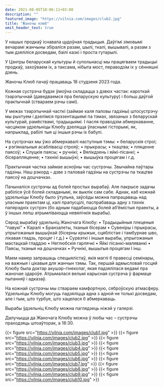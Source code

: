 ```yaml
---
date: 2021-08-05T10:06:11+03:00
description: ""
featured_image: "https://vilnia.com/images/club2.jpg"
title: "Жаночы клюб"
omit_header_text: true
---
```


У нашых продкаў існавала цудоўная традыцыя. Даўгімі зімовымі вечарамі жанчыны збіраліся разам, шылі, ткалі, вышывалі, а разам з тым дзяліліся досведам, баілі казкі і проста гутарылі.

У Цэнтры беларускай культуры й супольнасці мы працягваем традыцыі продкаў, захоўваем іх, а таксама, нібыта мост, пераводзім іх у сённяшні дзень.

Жаночы Клюб пачаў працаваць 18 студзеня 2023 года.

Кожная сустрэча будзе ўмоўна складацца з дзвюх частак: кароткай тэарэтычнай (даведваемся пра беларускую культуру) і больш даўгой практычнай (ствараем рэчы самі).

У межах тэарэтычнай часткі (займае каля паловы гадзіны) штосустрэчу мы рыхтуем і дзелімся прэзентацыямі па тэмах, звязаных з беларускай культурай, рамёствамі, традыцыямі. І пасля праводзім абмеркаванне, часцяком удзельніцы Клюбу дзеляцца ўласнымі гісторымі, як, напрыклад, рабілі тыя ці іншыя рэчы іх бабулі.

На сустрэчах мы ўжо абмеркавалі наступныя тэмы: 
•	беларускія строі; 
•	рэгіянальныя асаблівасці строяў; 
•	прыкрасы;
•	ткацтва;
•	пляценне паясоў;
•	Слуцкія паясы;
•	ручнікі;
•	Вялікдзень і яйкі-пісанкі;
•	бісерапляценне;
•	тэхнікі вышыўкі; 
•	вышыўка процягам і г.д.

Практычная частка займае асноўны час сустрэчы. Звычайна паўтары гадзіны. Наш рэкорд – дзве з паловай гадзіны на сустрэчы па ткацтве паясоў на дошчачках.

Пачыналіся сустрэчы ад болей простых вырабаў. Але пакрысе задачы рабіліся ўсё болей складанымі, як выклік сам сабе. Аднак, каб кожнай удзельніцы Клюбу было ўтульна, заўсёды можна папрацаваць над уласным праектам ці, калі прапусцілі, паспрабаваць адну з тэхнік папярэдніх сустрэч (бо адным падабаюцца болей аб’ёмістыя праекты, а ў іншых лепш атрымліваюцца невялічкія вырабы).

Сярод вырабаў удзельніц Жаночага Клюбу:
•	Традыцыйныя плеценыя “павукі”
•	Каралі
•	Бранзалеты, тканыя бісерам
•	Сувеніры і прыкрасы, упрыгожаныя вышыўкай (бісерны крыжык, сцяблістае і тамбурнае шво, лікавая гладзь, процяг і г.д.)
•	Сурвэткі і іншыя вырабы, упрыгожаныя мастацкай гладдзю
•	Неглюбскія гарлячкі
•	Яйкі пісанкі-маляванкі
•	Паясы, тканыя на дошчачках
•	Ручнікі, вышытыя процягам
І інш.

Маем намер запрашаць спецыялістаў, якія маглі б правесці семінары, на важныя і цікавыя для жанчын тэмы. Так, першай адмысловай госцяй Клюбу была доктар акушэр-гінеколаг, якая падзялілася ведамі пра жаночае здароўе. Атрымалася вельмі карысная сустрэча ў фармаце пытанняў і адказаў.

На кожнай сустрэчы мы ствараем камфортную, сяброўскую атмасферу. Удзельніцы Клюбу могуць падзяліцца адна з адной не толькі досведам, але і тым, што турбуе, што хацелася б абмеркаваць.

Вырабы ўдзельніц Клюбу можна паглядзець ніжэй у галерэі.

Далучыцца да Жаночага Клюбу можна ў любы час – сустрэчы праходзяць штоаўторак, а 18:30.


{{< figure src="https://vilnia.com/images/club1.jpg" >}}
{{< figure src="https://vilnia.com/images/club2.jpg" >}}
{{< figure src="https://vilnia.com/images/club3.jpg" >}}
{{< figure src="https://vilnia.com/images/club4.jpg" >}}
{{< figure src="https://vilnia.com/images/club5.jpg" >}}
{{< figure src="https://vilnia.com/images/club6.jpg" >}}
{{< figure src="https://vilnia.com/images/club7.jpg" >}}
{{< figure src="https://vilnia.com/images/club8.jpg" >}}
{{< figure src="https://vilnia.com/images/club9.jpg" >}}
{{< figure src="https://vilnia.com/images/club10.jpg" >}}